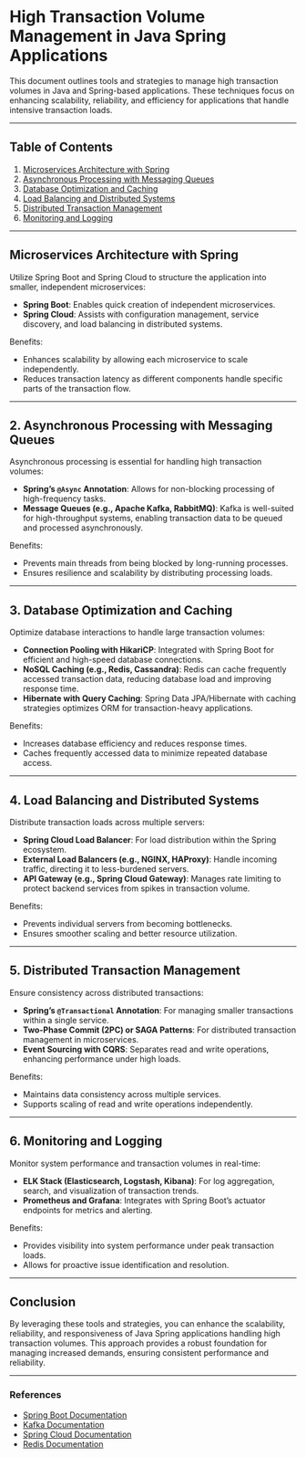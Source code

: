 # High Transaction Volume Management in Java Spring Applications

This document outlines tools and strategies to manage high transaction volumes in Java and Spring-based applications. These techniques focus on enhancing scalability, reliability, and efficiency for applications that handle intensive transaction loads.

---

## Table of Contents
1. [Microservices Architecture with Spring](#microservices-architecture-with-spring)
2. [Asynchronous Processing with Messaging Queues](#asynchronous-processing-with-messaging-queues)
3. [Database Optimization and Caching](#database-optimization-and-caching)
4. [Load Balancing and Distributed Systems](#load-balancing-and-distributed-systems)
5. [Distributed Transaction Management](#distributed-transaction-management)
6. [Monitoring and Logging](#monitoring-and-logging)

---

## Microservices Architecture with Spring

Utilize Spring Boot and Spring Cloud to structure the application into smaller, independent microservices:
- **Spring Boot**: Enables quick creation of independent microservices.
- **Spring Cloud**: Assists with configuration management, service discovery, and load balancing in distributed systems.

Benefits:
- Enhances scalability by allowing each microservice to scale independently.
- Reduces transaction latency as different components handle specific parts of the transaction flow.

---

## 2. Asynchronous Processing with Messaging Queues

Asynchronous processing is essential for handling high transaction volumes:
- **Spring’s `@Async` Annotation**: Allows for non-blocking processing of high-frequency tasks.
- **Message Queues (e.g., Apache Kafka, RabbitMQ)**: Kafka is well-suited for high-throughput systems, enabling transaction data to be queued and processed asynchronously.

Benefits:
- Prevents main threads from being blocked by long-running processes.
- Ensures resilience and scalability by distributing processing loads.

---

## 3. Database Optimization and Caching

Optimize database interactions to handle large transaction volumes:
- **Connection Pooling with HikariCP**: Integrated with Spring Boot for efficient and high-speed database connections.
- **NoSQL Caching (e.g., Redis, Cassandra)**: Redis can cache frequently accessed transaction data, reducing database load and improving response time.
- **Hibernate with Query Caching**: Spring Data JPA/Hibernate with caching strategies optimizes ORM for transaction-heavy applications.

Benefits:
- Increases database efficiency and reduces response times.
- Caches frequently accessed data to minimize repeated database access.

---

## 4. Load Balancing and Distributed Systems

Distribute transaction loads across multiple servers:
- **Spring Cloud Load Balancer**: For load distribution within the Spring ecosystem.
- **External Load Balancers (e.g., NGINX, HAProxy)**: Handle incoming traffic, directing it to less-burdened servers.
- **API Gateway (e.g., Spring Cloud Gateway)**: Manages rate limiting to protect backend services from spikes in transaction volume.

Benefits:
- Prevents individual servers from becoming bottlenecks.
- Ensures smoother scaling and better resource utilization.

---

## 5. Distributed Transaction Management

Ensure consistency across distributed transactions:
- **Spring’s `@Transactional` Annotation**: For managing smaller transactions within a single service.
- **Two-Phase Commit (2PC) or SAGA Patterns**: For distributed transaction management in microservices.
- **Event Sourcing with CQRS**: Separates read and write operations, enhancing performance under high loads.

Benefits:
- Maintains data consistency across multiple services.
- Supports scaling of read and write operations independently.

---

## 6. Monitoring and Logging

Monitor system performance and transaction volumes in real-time:
- **ELK Stack (Elasticsearch, Logstash, Kibana)**: For log aggregation, search, and visualization of transaction trends.
- **Prometheus and Grafana**: Integrates with Spring Boot’s actuator endpoints for metrics and alerting.

Benefits:
- Provides visibility into system performance under peak transaction loads.
- Allows for proactive issue identification and resolution.

---

## Conclusion

By leveraging these tools and strategies, you can enhance the scalability, reliability, and responsiveness of Java Spring applications handling high transaction volumes. This approach provides a robust foundation for managing increased demands, ensuring consistent performance and reliability.

---

### References
- [Spring Boot Documentation](https://spring.io/projects/spring-boot)
- [Kafka Documentation](https://kafka.apache.org/documentation/)
- [Spring Cloud Documentation](https://spring.io/projects/spring-cloud)
- [Redis Documentation](https://redis.io/documentation)

